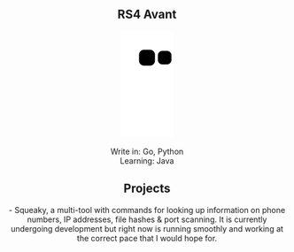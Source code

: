 <h2 align="center">RS4 Avant</h2>
<div align="center">
  <img src="https://github.com/rafaballerini/rafaballerini/blob/output/github-contribution-grid-snake.svg" alt="snake"></a>

Write in: Go, Python</br>
Learning: Java

<h2 align="center">Projects</h2>
- Squeaky, a multi-tool with commands for looking up information on phone numbers, IP addresses, file hashes & port scanning. It is currently undergoing development but right now is running smoothly and working at the correct pace that I would hope for.
</div>
